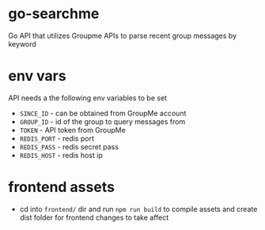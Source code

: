 # go-searchme
Go API that utilizes Groupme APIs to parse recent group messages by keyword

# env vars
API needs a the following env variables to be set
* `SINCE_ID` - can be obtained from GroupMe account
* `GROUP_ID` - id of the group to query messages from
* `TOKEN` - API token from GroupMe
* `REDIS_PORT` - redis port
* `REDIS_PASS` - redis secret pass
* `REDIS_HOST` - redis host ip

# frontend assets
* cd into `frontend/` dir and run `npm run build` to compile assets and create dist folder for frontend changes to take affect